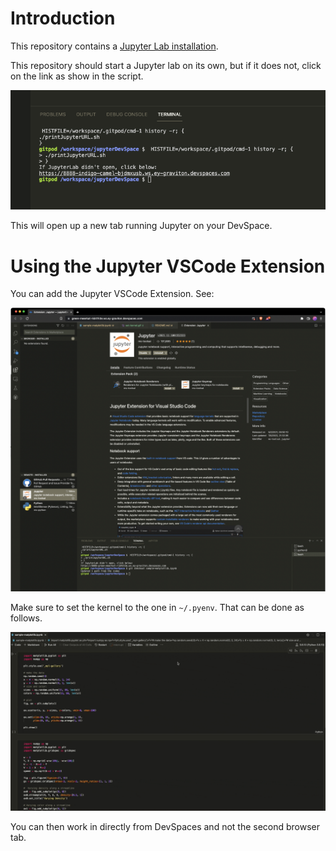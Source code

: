 # Introduction

This repository contains a [Jupyter Lab installation](https://jupyter.org/).

This repository should start a Jupyter lab on its own, but if it does not,
click on the link as show in the script.

![Generated Jupyter URL](./imgs/url-click.png)

This will open up a new tab running Jupyter on your DevSpace.

# Using the Jupyter VSCode Extension

You can add the Jupyter VSCode Extension. See:

![Jupyter VS Code](./imgs/vs-code-ext.png)

Make sure to set the kernel to the one in `~/.pyenv`.
That can be done as follows.

![Set kernel](./imgs/set-kernel.gif)

You can then work in directly from DevSpaces and not the second browser tab.
